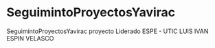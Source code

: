 # SeguimintoProyectosYavirac
SeguimintoProyectosYavirac proyecto Liderado ESPE - UTIC LUIS IVAN ESPIN VELASCO
